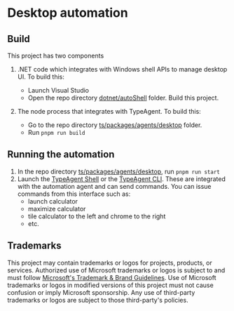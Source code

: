 # Desktop automation

## Build

This project has two components

1. .NET code which integrates with Windows shell APIs to manage desktop UI. To build this:

   - Launch Visual Studio
   - Open the repo directory [dotnet/autoShell](../../../../dotnet/autoShell/) folder. Build this project.

2. The node process that integrates with TypeAgent. To build this:
   - Go to the repo directory [ts/packages/agents/desktop](./) folder.
   - Run `pnpm run build`

## Running the automation

1. In the repo directory [ts/packages/agents/desktop](./), run `pnpm run start`
2. Launch the [TypeAgent Shell](../../shell) or the [TypeAgent CLI](../../cli). These are integrated with the automation agent and can send commands. You can issue commands from this interface such as:
   - launch calculator
   - maximize calculator
   - tile calculator to the left and chrome to the right
   - etc.

## Trademarks

This project may contain trademarks or logos for projects, products, or services. Authorized use of Microsoft
trademarks or logos is subject to and must follow
[Microsoft's Trademark & Brand Guidelines](https://www.microsoft.com/en-us/legal/intellectualproperty/trademarks/usage/general).
Use of Microsoft trademarks or logos in modified versions of this project must not cause confusion or imply Microsoft sponsorship.
Any use of third-party trademarks or logos are subject to those third-party's policies.
